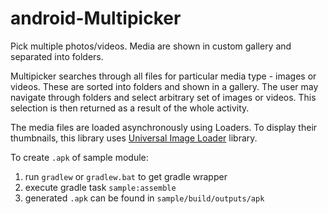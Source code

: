 # android-Multipicker
Pick multiple photos/videos. Media are shown in custom gallery and separated into folders.

Multipicker searches through all files for particular media type - images or videos. These
are sorted into folders and shown in a gallery. The user may navigate through folders and
select arbitrary set of images or videos. This selection is then returned as a result of
the whole activity.

The media files are loaded asynchronously using Loaders. To display their
thumbnails, this library uses [Universal Image Loader](https://github.com/nostra13/Android-Universal-Image-Loader) 
library.

To create `.apk` of sample module:

1. run `gradlew` or `gradlew.bat` to get gradle wrapper
2. execute gradle task `sample:assemble`
3. generated `.apk` can be found in `sample/build/outputs/apk`
